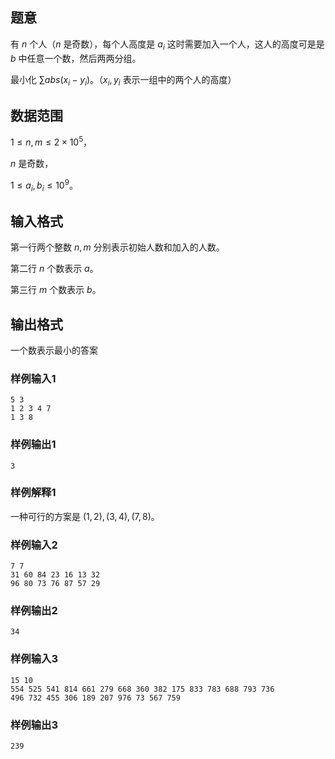 ## 题意 
有 $n$ 个人（$n$ 是奇数），每个人高度是 $a_i$ 这时需要加入一个人，这人的高度可是是 $b$ 中任意一个数，然后两两分组。

最小化 $\sum{abs(x_i-y_i)}$。（$x_i,y_i$ 表示一组中的两个人的高度）
## 数据范围
$1\le n,m \le 2\times 10^5$，

$n$ 是奇数，

$1\le a_i,b_i\le 10^9$。
## 输入格式
第一行两个整数 $n,m$ 分别表示初始人数和加入的人数。

第二行 $n$ 个数表示 $a$。

第三行 $m$ 个数表示 $b$。
## 输出格式
一个数表示最小的答案
### 样例输入1
```
5 3
1 2 3 4 7
1 3 8
```
### 样例输出1
```
3
```
### 样例解释1
一种可行的方案是 $(1,2),(3,4),(7,8)$。
### 样例输入2
```
7 7
31 60 84 23 16 13 32
96 80 73 76 87 57 29
```
### 样例输出2
```
34
```
### 样例输入3
```
15 10
554 525 541 814 661 279 668 360 382 175 833 783 688 793 736
496 732 455 306 189 207 976 73 567 759
```
### 样例输出3
```
239
```
